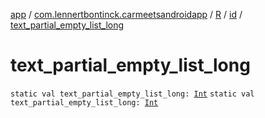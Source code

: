 [app](../../../index.md) / [com.lennertbontinck.carmeetsandroidapp](../../index.md) / [R](../index.md) / [id](index.md) / [text_partial_empty_list_long](./text_partial_empty_list_long.md)

# text_partial_empty_list_long

`static val text_partial_empty_list_long: `[`Int`](https://kotlinlang.org/api/latest/jvm/stdlib/kotlin/-int/index.html)
`static val text_partial_empty_list_long: `[`Int`](https://kotlinlang.org/api/latest/jvm/stdlib/kotlin/-int/index.html)